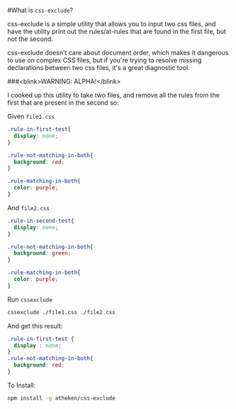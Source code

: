 #What is `css-exclude`?

css-exclude is a simple utility that allows you to input two css files, and have the utility print out the rules/at-rules that are found in the first file, but not the second.

css-exclude doesn't care about document order, which makes it dangerous to use on complex CSS files, but if you're trying to resolve missing declarations between two css files, it's a great diagnostic tool.


###&lt;blink>WARNING: ALPHA!&lt;/blink>

I cooked up this utility to take two files, and remove all the rules from the first that are present in the second so:

Given `file1.css`

```css
.rule-in-first-test{
  display: none;
}

.rule-not-matching-in-both{
  background: red;
}

.rule-matching-in-both{
  color: purple;
}
```

And `file2.css`

```css
.rule-in-second-test{
  display: none;
}

.rule-not-matching-in-both{
  background: green;
}

.rule-matching-in-both{
  color: purple;
}
```

Run `cssexclude`

```bash
cssexclude ./file1.css ./file2.css
```

And get this result:

```css
.rule-in-first-test {
  display : none;
}
.rule-not-matching-in-both{
  background: red;
}
```


To Install:

```bash
npm install -g atheken/css-exclude
```

